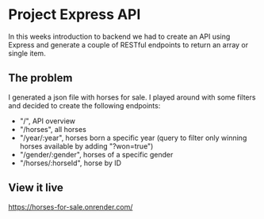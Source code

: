 # Project Express API

In this weeks introduction to backend we had to create an API using Express and generate a couple of RESTful endpoints to return an array or single item.

## The problem

I generated a json file with horses for sale. I played around with some filters and decided to create the following endpoints:

- "/", API overview
- "/horses", all horses
- "/year/:year", horses born a specific year (query to filter only winning horses available by adding "?won=true")
- "/gender/:gender", horses of a specific gender
- "/horses/:horseId", horse by ID

## View it live

https://horses-for-sale.onrender.com/
